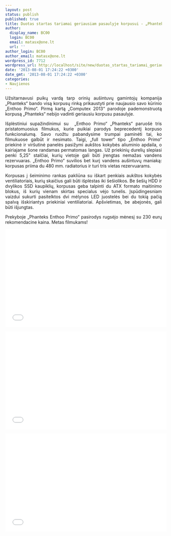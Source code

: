 ```yaml
---
layout: post
status: publish
published: true
title: Duotas startas tariamai geriausiam pasaulyje korpusui - „Phanteks Enthoo Primo“
author:
  display_name: BC00
  login: BC00
  email: matasx@one.lt
  url: ''
author_login: BC00
author_email: matasx@one.lt
wordpress_id: 7712
wordpress_url: http://localhost/site/new/duotas_startas_tariamai_geriausiam_pasaulyje_korpusui__phanteks_enthoo_primo/
date: '2013-08-01 17:24:22 +0300'
date_gmt: '2013-08-01 17:24:22 +0300'
categories:
- Naujienos
---
```

<p style="text-align: justify;">
	Užsitarnavusi puikų vardą tarp orinių au&scaron;intuvų gamintojų kompanija &bdquo;Phanteks&ldquo; bando visą korpusų rinką prikaustyti prie naujausio savo kūrinio &bdquo;Enthoo Primo&ldquo;. Pirmą kartą &bdquo;Computex 2013&ldquo; parodoje pademonstruotą korpusą &bdquo;Phanteks&ldquo; nebijo vadinti geriausiu korpusu pasaulyje.</p>
<p style="text-align: justify;">
	I&scaron;plėstiniui supažindinimui su&nbsp; &bdquo;Enthoo Primo&ldquo; &bdquo;Phanteks&ldquo; paruo&scaron;ė tris pristatomuosius filmukus, kurie puikiai parodys beprecedentį korpuso funkcionalumą. Savo ruožtu pabandysime trumpai paminėti tai, ko filmukuose galbūt ir nesimato. Taigi, &bdquo;full tower&ldquo; tipo &bdquo;Enthoo Primo&ldquo; priekinė ir vir&scaron;utinė panelės pasižymi auk&scaron;tos kokybės aliuminio apdaila, o kairiajame &scaron;one randamas permatomas langas. Už priekinių durelių slepiasi penki 5,25&quot; stalčiai, kurių vietoje gali būti įrengtas nemažas vandens rezervuaras. &bdquo;Enthoo Primo&ldquo; suvilios bet kurį vandens au&scaron;intuvų maniaką: korpusas priima du 480 mm. radiatorius ir turi tris vietas rezervuarams.</p>
<p style="text-align: justify;">
	Korpusas į &scaron;eiminimo rankas pakliūna su i&scaron;kart penkiais auk&scaron;tos kokybės ventiliatoriais, kurių skaičius gali būti i&scaron;plėstas iki &scaron;e&scaron;iolikos. Be &scaron;e&scaron;ių HDD ir dvylikos SSD kaupiklių, korpusas geba talpinti du ATX formato maitinimo blokus, i&scaron; kurių vienam skirtas specialus vėjo tunelis. Įspūdingesniam vaizdui sukurti pasitelktos dvi mėlynos LED juostelės bei du tokią pačią spalvą i&scaron;skiriantys priekiniai ventiliatoriai. Ap&scaron;vietimas, be abejonės, gali būti i&scaron;jungtas.</p>
<p style="text-align: justify;">
	Prekyboje &bdquo;Phanteks Enthoo Primo&ldquo; pasirodys rugsėjo mėnesį su 230 eurų rekomendacine kaina. Metas filmukams!</p>
<p>
	<iframe allowfullscreen="" frameborder="0" height="315" src="//www.youtube.com/embed/dU1yMvkdsyY" width="520"></iframe></p>
<p>
	<iframe allowfullscreen="" frameborder="0" height="315" src="//www.youtube.com/embed/3ppwqUNIppY" width="520"></iframe></p>
<p>
	<iframe allowfullscreen="" frameborder="0" height="315" src="//www.youtube.com/embed/Z1RzXMZ8BNI" width="520"></iframe></p>
